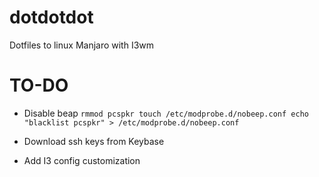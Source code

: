 # dotdotdot
Dotfiles to linux Manjaro with I3wm


TO-DO
===

* Disable beap
    `rmmod pcspkr
    touch /etc/modprobe.d/nobeep.conf
    echo "blacklist pcspkr" > /etc/modprobe.d/nobeep.conf`

* Download ssh keys from Keybase
* Add I3 config customization
